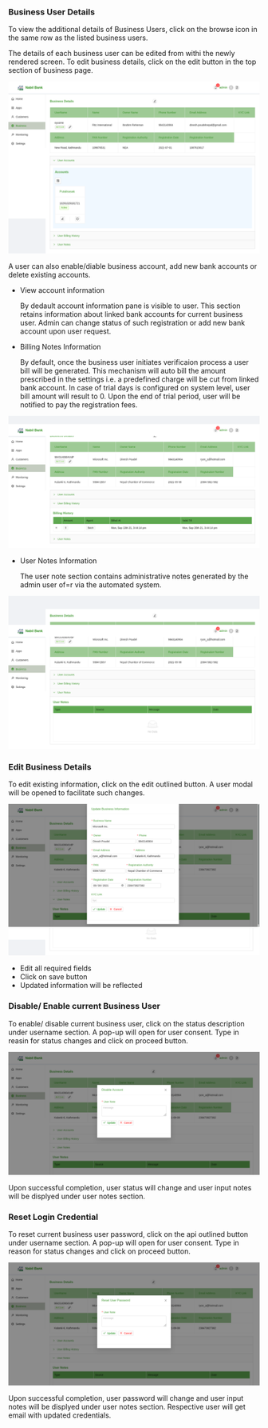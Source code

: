 ### Business User Details

To view the additional details of Business Users, click on the browse icon in the same row as the listed business users.

The details of each business user can be edited from withi the newly rendered screen. To edit business details, click on the edit button in the top section of business page.

![business details](images/business_details.png)

A user can also enable/diable business account, add new bank accounts or delete existing accounts.

* View account information
    
    By dedault account information pane is visible to user. This section retains information about linked bank accounts for current business user. Admin can change status of such registration or add new bank account upon user request.

* Billing Notes Information

    By default, once the business user initiates verificaion process a user bill will be generated. This mechanism will auto bill the amount prescribed in the settings i.e. a predefined charge will be cut from linked bank account. In case of trial days is configured on system level, user bill amount will result to 0. Upon the end of trial period, user will be notified to pay the registration fees.

![business bill](images/business_billing.png)

* User Notes Information

    The user note section contains administrative notes generated by the admin user of=r via the automated system.

![business notes](images/business_notes.png)

### Edit Business Details

To edit existing information, click on the edit outlined button. A user modal will be opened to facilitate such changes.

![business edit](images/business_edit.png)

* Edit all required fields
* Click on save button
* Updated information will be reflected

### Disable/ Enable current Business User

To enable/ disable current business user, click on the status description under username section. A pop-up will open for user consent. Type in reasin for status changes and click on proceed button.

![business status](images/business_status.png)

Upon successful completion, user status will change and user input notes will be displyed under user notes section.

### Reset Login Credential

To reset current business user password, click on the api outlined button under username section. A pop-up will open for user consent. Type in reason for status changes and click on proceed button.

![business reset](images/business_reset.png)

Upon successful completion, user password will change and user input notes will be displyed under user notes section. Respective user will get email with updated credentials.

